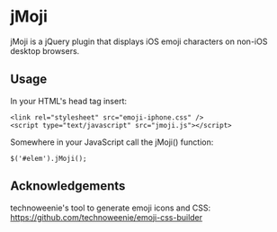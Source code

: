 # jMoji

jMoji is a jQuery plugin that displays iOS emoji characters on non-iOS desktop browsers.

## Usage

In your HTML's head tag insert:

```
<link rel="stylesheet" src="emoji-iphone.css" />
<script type="text/javascript" src="jmoji.js"></script>
```

Somewhere in your JavaScript call the jMoji() function:

```
$('#elem').jMoji();
```

## Acknowledgements

technoweenie's tool to generate emoji icons and CSS:
https://github.com/technoweenie/emoji-css-builder
